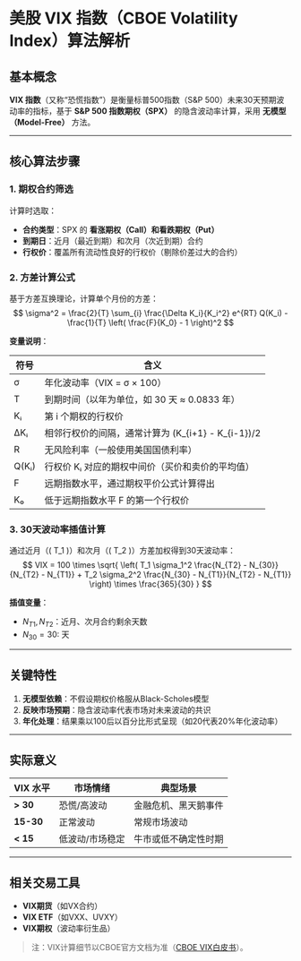 # 美股 VIX 指数（CBOE Volatility Index）算法解析

## 基本概念
**VIX 指数**（又称“恐慌指数”）是衡量标普500指数（S&P 500）未来30天预期波动率的指标，基于 **S&P 500 指数期权（SPX）** 的隐含波动率计算，采用 **无模型（Model-Free）** 方法。

---

## 核心算法步骤

### 1. 期权合约筛选
计算时选取：
- **合约类型**：SPX 的 **看涨期权（Call）和看跌期权（Put）**
- **到期日**：近月（最近到期）和次月（次近到期）合约
- **行权价**：覆盖所有流动性良好的行权价（剔除价差过大的合约）

### 2. 方差计算公式
基于方差互换理论，计算单个月份的方差：
$$
\sigma^2 = \frac{2}{T} \sum_{i} \frac{\Delta K_i}{K_i^2} e^{RT} Q(K_i) - \frac{1}{T} \left( \frac{F}{K_0} - 1 \right)^2
$$

**变量说明**：

| 符号        | 含义                                                                 |
|-------------|----------------------------------------------------------------------|
| σ           | 年化波动率（VIX = σ × 100）                                         |
| T           | 到期时间（以年为单位，如 30 天 ≈ 0.0833 年）                        |
| Kᵢ          | 第 i 个期权的行权价                                                 |
| ΔKᵢ         | 相邻行权价的间隔，通常计算为 (K_{i+1} - K_{i-1})/2                  |
| R           | 无风险利率（一般使用美国国债利率）                                   |
| Q(Kᵢ)       | 行权价 Kᵢ 对应的期权中间价（买价和卖价的平均值）                     |
| F           | 远期指数水平，通过期权平价公式计算得出                               |
| K₀          | 低于远期指数水平 F 的第一个行权价                                    |

### 3. 30天波动率插值计算
通过近月（\( T_1 \)）和次月（\( T_2 \)）方差加权得到30天波动率：
$$
VIX = 100 \times \sqrt{ \left( T_1 \sigma_1^2 \frac{N_{T2} - N_{30}}{N_{T2} - N_{T1}} + T_2 \sigma_2^2 \frac{N_{30} - N_{T1}}{N_{T2} - N_{T1}} \right) \times \frac{365}{30} }
$$

**插值变量**：
- $N_{T1}, N_{T2}$：近月、次月合约剩余天数
- $N_{30} = 30$: 天

---

## 关键特性
1. **无模型依赖**：不假设期权价格服从Black-Scholes模型
2. **反映市场预期**：隐含波动率代表市场对未来波动的共识
3. **年化处理**：结果乘以100后以百分比形式呈现（如20代表20%年化波动率）

---

## 实际意义
| VIX 水平   | 市场情绪               | 典型场景                          |
|------------|------------------------|-----------------------------------|
| **> 30**   | 恐慌/高波动            | 金融危机、黑天鹅事件              |
| **15-30**  | 正常波动               | 常规市场波动                      |
| **< 15**   | 低波动/市场稳定        | 牛市或低不确定性时期              |

---

## 相关交易工具
- **VIX期货**（如VX合约）
- **VIX ETF**（如VXX、UVXY）
- **VIX期权**（波动率衍生品）

> 注：VIX计算细节以CBOE官方文档为准（[CBOE VIX白皮书](https://www.cboe.com/tradable_products/vix/)）。